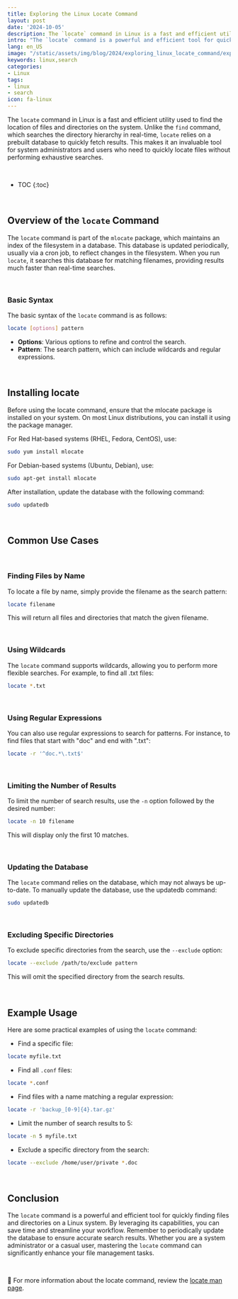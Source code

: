 ```yaml
---
title: Exploring the Linux Locate Command
layout: post
date: '2024-10-05'
description: The `locate` command in Linux is a fast and efficient utility used to find the location of files and directories on the system.
intro: "The `locate` command is a powerful and efficient tool for quickly finding files and directories on a Linux system."
lang: en_US
image: "/static/assets/img/blog/2024/exploring_linux_locate_command/exploring_linux_locate_command.jpg"
keywords: linux,search
categories:
- Linux
tags:
- linux
- search
icon: fa-linux
---
```


The `locate` command in Linux is a fast and efficient utility used to find the location of files and directories on the system. Unlike the `find` command, which searches the directory hierarchy in real-time, `locate` relies on a prebuilt database to quickly fetch results. This makes it an invaluable tool for system administrators and users who need to quickly locate files without performing exhaustive searches.

<br>

* TOC 
{:toc}

<br>

## Overview of the `locate` Command

The `locate` command is part of the `mlocate` package, which maintains an index of the filesystem in a database. This database is updated periodically, usually via a cron job, to reflect changes in the filesystem. When you run `locate`, it searches this database for matching filenames, providing results much faster than real-time searches.

<br>

### Basic Syntax

The basic syntax of the `locate` command is as follows:

```bash
locate [options] pattern
```

- **Options**: Various options to refine and control the search.
- **Pattern**: The search pattern, which can include wildcards and regular expressions.

<br>

## Installing locate
Before using the locate command, ensure that the mlocate package is installed on your system. On most Linux distributions, you can install it using the package manager.

For Red Hat-based systems (RHEL, Fedora, CentOS), use:

```bash
sudo yum install mlocate
```

For Debian-based systems (Ubuntu, Debian), use:

```bash
sudo apt-get install mlocate
```

After installation, update the database with the following command:

```bash
sudo updatedb
```

<br>

## Common Use Cases

<br>

### Finding Files by Name
To locate a file by name, simply provide the filename as the search pattern:

```bash
locate filename
```

This will return all files and directories that match the given filename.

<br>

### Using Wildcards
The `locate` command supports wildcards, allowing you to perform more flexible searches. For example, to find all .txt files:

```bash
locate *.txt
```

<br>

### Using Regular Expressions
You can also use regular expressions to search for patterns. For instance, to find files that start with "doc" and end with ".txt":

```bash
locate -r '^doc.*\.txt$'
```

<br>

### Limiting the Number of Results
To limit the number of search results, use the `-n` option followed by the desired number:

```bash
locate -n 10 filename
```

This will display only the first 10 matches.

<br>

### Updating the Database
The `locate` command relies on the database, which may not always be up-to-date. To manually update the database, use the updatedb command:

```bash
sudo updatedb
```

<br>

### Excluding Specific Directories
To exclude specific directories from the search, use the `--exclude` option:

```bash
locate --exclude /path/to/exclude pattern
```

This will omit the specified directory from the search results.

<br>

## Example Usage
Here are some practical examples of using the `locate` command:

- Find a specific file:

```bash
locate myfile.txt
```

- Find all `.conf` files:

```bash
locate *.conf
```

- Find files with a name matching a regular expression:

```bash
locate -r 'backup_[0-9]{4}.tar.gz'
```

- Limit the number of search results to 5:

```bash
locate -n 5 myfile.txt
```

- Exclude a specific directory from the search:

```bash
locate --exclude /home/user/private *.doc
```

<br>

## Conclusion

The `locate` command is a powerful and efficient tool for quickly finding files and directories on a Linux system. By leveraging its capabilities, you can save time and streamline your workflow. Remember to periodically update the database to ensure accurate search results. Whether you are a system administrator or a casual user, mastering the `locate` command can significantly enhance your file management tasks.

<br>

📝 For more information about the locate command, review the [locate man page](https://linux.die.net/man/1/locate).
